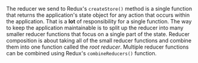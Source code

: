 The reducer we send to Redux's `createStore()` method is a single function that returns the application's state object for any action that occurs within the application. That is a **lot** of responsibility for a single function. The way to keep the application maintainable is to split up the reducer into many smaller reducer functions that focus on a single part of the state. Reducer composition is about taking all of the small reducer functions and combine them into one function called the _root reducer_. Multiple reducer functions can be combined using Redux's `combineReducers()` function.
